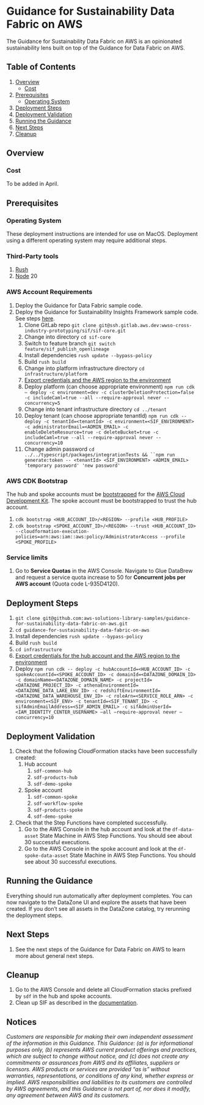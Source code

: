 # Guidance for Sustainability Data Fabric on AWS

The Guidance for Sustainability Data Fabric on AWS is an opinionated sustainability lens built on top of the Guidance for Data Fabric on AWS.

## Table of Contents
1. [Overview](#overview)
    - [Cost](#cost)
2. [Prerequisites](#prerequisites)
    - [Operating System](#operating-system)
3. [Deployment Steps](#deployment-steps)
4. [Deployment Validation](#deployment-validation)
5. [Running the Guidance](#running-the-guidance)
6. [Next Steps](#next-steps)
7. [Cleanup](#cleanup)

## Overview

### Cost

To be added in April.

## Prerequisites

### Operating System

These deployment instructions are intended for use on MacOS. Deployment using a different operating system may require additional steps.

### Third-Party tools

1. [Rush](https://rushjs.io/)
2. [Node](https://nodejs.org/en/learn/getting-started/introduction-to-nodejs) 20

### AWS Account Requirements

1. Deploy the Guidance for Data Fabric sample code.
2. Deploy the Guidance for Sustainability Insights Framework sample code. See steps [here](https://gitlab.aws.dev/wwso-cross-industry-prototyping/sif/sif-core/-/blob/main/docs/deployment/cdk_walkthrough.md).
    1. Clone GitLab repo `git clone git@ssh.gitlab.aws.dev:wwso-cross-industry-prototyping/sif/sif-core.git`
    2. Change into directory `cd sif-core`
    3. Switch to feature branch `git switch feature/sif_publish_openlineage`
    4. Install dependencies `rush update --bypass-policy`
    5. Build `rush build`
    6. Change into platform infrastructure directory `cd infrastructure/platform`
    7. [Export credentials and the AWS region to the environment](https://docs.aws.amazon.com/cli/latest/userguide/cli-configure-envvars.html)
    8. Deploy platform (can choose appropriate environment) `npm run cdk — deploy -c environment=dev -c clusterDeletionProtection=false -c includeCaml=true --all --require-approval never --concurrency=5`
    9. Change into tenant infrastructure directory `cd ../tenant`
    10. Deploy tenant (can choose appropriate tenantId) `npm run cdk -- deploy -c tenantId=<tenantId> -c environment=<SIF_ENVIRONMENT> -c administratorEmail=<ADMIN_EMAIL> -c enableDeleteResource=true -c deleteBucket=true -c includeCaml=true --all --require-approval never --concurrency=10`
    11. Change admin password `cd ../../typescript/packages/integrationTests && ``npm run generate:token -- <tenantId> <SIF_ENVIRONMENT> <ADMIN_EMAIL> 'temporary password' 'new password'`

### AWS CDK Bootstrap

The hub and spoke accounts must be [bootstrapped](https://docs.aws.amazon.com/cdk/v2/guide/bootstrapping.html) for the [AWS Cloud Development Kit](https://docs.aws.amazon.com/cdk/v2/guide/getting_started.html). The spoke account must be bootstrapped to trust the hub account.

1. `cdk bootstrap <HUB_ACCOUNT_ID>/<REGION> --profile <HUB_PROFILE>`
2. `cdk bootstrap <SPOKE_ACCOUNT_ID>/<REGION> --trust <HUB_ACCOUNT_ID> --cloudformation-execution-policies=arn:aws:iam::aws:policy/AdministratorAccess --profile <SPOKE_PROFILE>`

### Service limits

1. Go to **Service Quotas** in the AWS Console. Navigate to Glue DataBrew and request a service quota increase to 50 for **Concurrent jobs per AWS account** (Quota code L-935D4120).

## Deployment Steps

1. `git clone git@github.com:aws-solutions-library-samples/guidance-for-sustainability-data-fabric-on-aws.git`
2. `cd guidance-for-sustainability-data-fabric-on-aws`
3. Install dependencies `rush update --bypass-policy`
4. Build `rush build`
5. `cd infrastructure`
6. [Export credentials for the hub account and the AWS region to the environment](https://docs.aws.amazon.com/cli/latest/userguide/cli-configure-envvars.html)
7. Deploy `npm run cdk -- deploy -c hubAccountId=<HUB_ACCOUNT_ID> -c spokeAccountId=<SPOKE_ACCOUNT_ID> -c domainId=<DATAZONE_DOMAIN_ID> -c domainName=<DATAZONE_DOMAIN_NAME> -c projectId=<DATAZONE_PROJECT_ID> -c athenaEnvironmentId=<DATAZONE_DATA_LAKE_ENV_ID> -c redshiftEnvironmentId=<DATAZONE_DATA_WAREHOUSE_ENV_ID> -c roleArn=<SERVICE_ROLE_ARN> -c environment=<SIF_ENV> -c tenantId=<SIF_TENANT_ID> -c sifAdminEmailAddress=<SIF_ADMIN_EMAIL> -c sifAdminUserId=<IAM_IDENTITY_CENTER_USERNAME> —all —require-approval never —concurrency=10`

## Deployment Validation

1. Check that the following CloudFormation stacks have been successfully created:
    1. Hub account
        1. `sdf-common-hub`
        2. `sdf-products-hub`
        3. `sdf-demo-spoke`
    2. Spoke account
        1. `sdf-common-spoke`
        2. `sdf-workflow-spoke`
        3. `sdf-products-spoke`
        4. `sdf-demo-spoke`
2. Check that the Step Functions have completed successfully.
    1. Go to the AWS Console in the hub account and look at the `df-data-asset` State Machine in AWS Step Functions. You should see about 30 successful executions.
    2. Go to the AWS Console in the spoke account and look at the `df-spoke-data-asset` State Machine in AWS Step Functions. You should see about 30 successful executions.

## Running the Guidance

Everything should run automatically after deployment completes. You can now navigate to the DataZone UI and explore the assets that have been created. If you don’t see all assets in the DataZone catalog, try rerunning the deployment steps.

## Next Steps

1. See the next steps of the Guidance for Data Fabric on AWS to learn more about general next steps.

## Cleanup

1. Go to the AWS Console and delete all CloudFormation stacks prefixed by `sdf` in the hub and spoke accounts.
2. Clean up SIF as described in the [documentation](https://github.com/aws-solutions-library-samples/guidance-for-aws-sustainability-insights-framework/blob/main/docs/deployment/cli_walkthrough.md#tear-down).

## Notices

*Customers are responsible for making their own independent assessment of the information in this Guidance. This Guidance: (a) is for informational purposes only, (b) represents AWS current product offerings and practices, which are subject to change without notice, and (c) does not create any commitments or assurances from AWS and its affiliates, suppliers or licensors. AWS products or services are provided “as is” without warranties, representations, or conditions of any kind, whether express or implied. AWS responsibilities and liabilities to its customers are controlled by AWS agreements, and this Guidance is not part of, nor does it modify, any agreement between AWS and its customers.*
